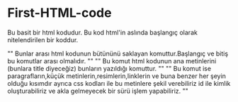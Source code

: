 # First-HTML-code
Bu basit bir html kodudur.
Bu kod html'in aslında başlangıç olarak nitelendirilen bir koddur.

"<html>" Bunlar arası html kodunun bütününü saklayan komuttur.Başlangıç ve bitiş bu komutlar arası olmalıdır. "</html>"
"<head>" Bu komut html kodunun ana metinlerini (bunlara title diyeceğiz) bunların yazıldığı komuttur. "</head>"
 "<body>" Bu komut ise paragrafların,küçük metinlerin,resimlerin,linklerin ve buna benzer her şeyin olduğu kısımdır ayrıca css kodları ile bu metinlere şekil verebiliriz id ile kimlik oluşturabiliriz ve akla gelmeyecek bir sürü işlem yapabiliriz. "</body>"
 
